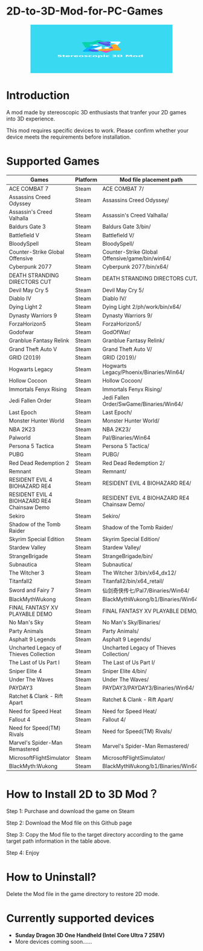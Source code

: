 # 2D-to-3D-Mod-for-PC-Games
<p align="center">
	<img src="Logo.png" width="376" height="128" alt="Winlator Logo" />  
</p>

# Introduction

A mod made by stereoscopic 3D enthusiasts that tranfer your 2D games into 3D experience.

This mod requires specific devices to work. Please confirm whether your device meets the requirements before installation.

# Supported Games

| **Games** | **Platform** | **Mod file placement path** |
| --- | --- | --- |
| ACE COMBAT 7 | Steam | ACE COMBAT 7/ |
| Assassins Creed Odyssey | Steam | Assassins Creed Odyssey/ |
| Assassin's Creed Valhalla | Steam | Assassin's Creed Valhalla/ |
| Baldurs Gate 3 | Steam | Baldurs Gate 3/bin/ |
| Battlefield V | Steam | Battlefield V/ |
| BloodySpell | Steam | BloodySpell/ |
| Counter-Strike Global Offensive | Steam | Counter-Strike Global Offensive/game/bin/win64/ |
| Cyberpunk 2077 | Steam | Cyberpunk 2077/bin/x64/ |
| DEATH STRANDING DIRECTORS CUT | Steam | DEATH STRANDING DIRECTORS CUT/ |
| Devil May Cry 5 | Steam | Devil May Cry 5/ |
| Diablo IV | Steam | Diablo IV/ |
| Dying Light 2 | Steam | Dying Light 2/ph/work/bin/x64/ |
| Dynasty Warriors 9 | Steam | Dynasty Warriors 9/ |
| ForzaHorizon5 | Steam | ForzaHorizon5/ |
| Godofwar | Steam | GodOfWar/ |
| Granblue Fantasy Relink | Steam | Granblue Fantasy Relink/ |
| Grand Theft Auto V | Steam | Grand Theft Auto V/ |
| GRID (2019) | Steam | GRID (2019)/ |
| Hogwarts Legacy | Steam | Hogwarts Legacy/Phoenix/Binaries/Win64/ |
| Hollow Cocoon | Steam | Hollow Cocoon/ |
| Immortals Fenyx Rising | Steam | Immortals Fenyx Rising/ |
| Jedi Fallen Order | Steam | Jedi Fallen Order/SwGame/Binaries/Win64/ |
| Last Epoch | Steam | Last Epoch/ |
| Monster Hunter World | Steam | Monster Hunter World/ |
| NBA 2K23 | Steam | NBA 2K23/ |
| Palworld | Steam | Pal/Binaries/Win64 |
| Persona 5 Tactica | Steam | Persona 5 Tactica/ |
| PUBG | Steam | PUBG/ |
| Red Dead Redemption 2 | Steam | Red Dead Redemption 2/ |
| Remnant | Steam | Remnant/ |
| RESIDENT EVIL 4 BIOHAZARD RE4 | Steam | RESIDENT EVIL 4 BIOHAZARD RE4/ |
| RESIDENT EVIL 4 BIOHAZARD RE4 Chainsaw Demo | Steam | RESIDENT EVIL 4 BIOHAZARD RE4 Chainsaw Demo/ |
| Sekiro | Steam | Sekiro/ |
| Shadow of the Tomb Raider | Steam | Shadow of the Tomb Raider/ |
| Skyrim Special Edition | Steam | Skyrim Special Edition/ |
| Stardew Valley | Steam | Stardew Valley/ |
| StrangeBrigade | Steam | StrangeBrigade/bin/ |
| Subnautica | Steam | Subnautica/ |
| The Witcher 3 | Steam | The Witcher 3/bin/x64_dx12/ |
| Titanfall2 | Steam | Titanfall2/bin/x64_retail/ |
| Sword and Fairy 7 | Steam | 仙剑奇侠传七/Pal7/Binaries/Win64/ |
| BlackMythWukong | Steam | BlackMythWukong/b1/Binaries/Win64/ |
| FINAL FANTASY XV PLAYABLE DEMO | Steam | FINAL FANTASY XV PLAYABLE DEMO/ |
| No Man's Sky | Steam | No Man's Sky/Binaries/ |
| Party Animals | Steam | Party Animals/ |
| Asphalt 9 Legends | Steam | Asphalt 9 Legends/ |
| Uncharted Legacy of Thieves Collection | Steam | Uncharted Legacy of Thieves Collection/ |
| The Last of Us Part I | Steam | The Last of Us Part I/ |
| Sniper Elite 4 | Steam | Sniper Elite 4/bin/ |
| Under The Waves | Steam | Under The Waves/ |
| PAYDAY3 | Steam | PAYDAY3/PAYDAY3/Binaries/Win64/ |
| Ratchet & Clank - Rift Apart | Steam | Ratchet & Clank - Rift Apart/ |
| Need for Speed Heat | Steam | Need for Speed Heat/ |
| Fallout 4 | Steam | Fallout 4/ |
| Need for Speed(TM) Rivals | Steam | Need for Speed(TM) Rivals/ |
| Marvel's Spider-Man Remastered | Steam | Marvel's Spider-Man Remastered/ |
| MicrosoftFlightSimulator | Steam | MicrosoftFlightSimulator/ |
| BlackMyth:Wukong | Steam | BlackMythWukong/b1/Binaries/Win64/ |

# How to Install 2D to 3D Mod？

Step 1: Purchase and download the game on Steam

Step 2: Download the Mod file on this Github page

Step 3: Copy the Mod file to the target directory according to the game target path information in the table above.

Step 4: Enjoy

# How to Uninstall?

Delete the Mod file in the game directory to restore 2D mode.

# Currently supported devices

- **Sunday Dragon 3D One Handheld (Intel Core Ultra 7 258V)**
- More devices coming soon......
